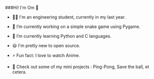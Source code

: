###Hi! I'm Om 👋 

- 👨‍🎓 I'm an engineering student, currently in my last year.
- 🔭 I’m currently working on a simple snake game using Pygame.
- 🌱 I’m currently learning Python and C languages.
- 😃 I'm pretty new to open source.
- ⚡ Fun fact: I love to watch Anime.

- 🤗 Check out some of my mini projects : Ping-Pong, Save the ball, et cetera.
